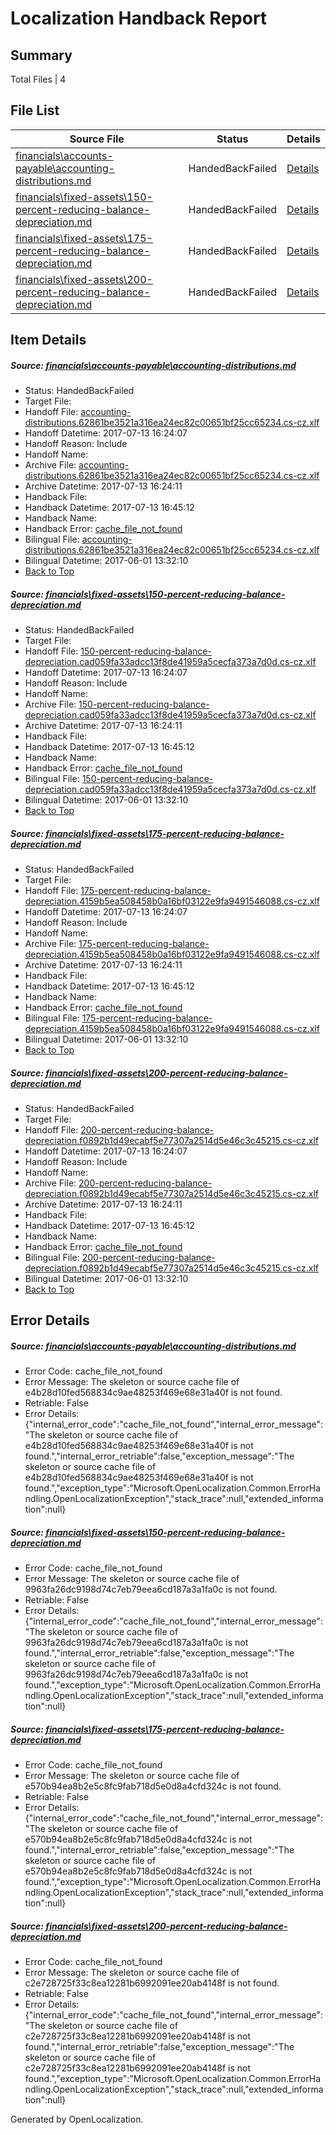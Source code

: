 # <a name='report-top'></a> Localization Handback Report

## Summary
 Total Files | 4

## File List
 Source File | Status | Details 
 ----------- | ------ | ------- 
 [financials\accounts-payable\accounting-distributions.md](https://github.com/OpenLocalizationTestOrg/AX-Docs-Sandbox/blob/64dba586d427aa10927b7f7bed204cd7a0383f87/financials/accounts-payable/accounting-distributions.md) | HandedBackFailed | [Details](#527ca0aa977c928204a1db165a77e20483931bda2554)
 [financials\fixed-assets\150-percent-reducing-balance-depreciation.md](https://github.com/OpenLocalizationTestOrg/AX-Docs-Sandbox/blob/64dba586d427aa10927b7f7bed204cd7a0383f87/financials/fixed-assets/150-percent-reducing-balance-depreciation.md) | HandedBackFailed | [Details](#0ec99c4bb0c86b1097a22fdc9785928267b80ade2824)
 [financials\fixed-assets\175-percent-reducing-balance-depreciation.md](https://github.com/OpenLocalizationTestOrg/AX-Docs-Sandbox/blob/64dba586d427aa10927b7f7bed204cd7a0383f87/financials/fixed-assets/175-percent-reducing-balance-depreciation.md) | HandedBackFailed | [Details](#cf428d61f89ea70a83e440c656fbc84d7dbded8d2825)
 [financials\fixed-assets\200-percent-reducing-balance-depreciation.md](https://github.com/OpenLocalizationTestOrg/AX-Docs-Sandbox/blob/64dba586d427aa10927b7f7bed204cd7a0383f87/financials/fixed-assets/200-percent-reducing-balance-depreciation.md) | HandedBackFailed | [Details](#c4cbbe5690fb9c8a2190b5fe5d8f506cb9cc8e102826)

## Item Details
##### <a name='527ca0aa977c928204a1db165a77e20483931bda2554'></a> Source: [financials\accounts-payable\accounting-distributions.md](https://github.com/OpenLocalizationTestOrg/AX-Docs-Sandbox/blob/64dba586d427aa10927b7f7bed204cd7a0383f87/financials/accounts-payable/accounting-distributions.md)
* Status: HandedBackFailed
* Target File: 
* Handoff File: [accounting-distributions.62861be3521a316ea24ec82c00651bf25cc65234.cs-cz.xlf](https://github.com/OpenLocalizationTestOrg/AX-Docs-Sandbox.handoff/blob/404841767491b675445903170e415b3877e2461e/ol-handoff/OpenLocalizationTestOrg/AX-Docs-Sandbox.cs-cz/master/basic/accounting-distributions.62861be3521a316ea24ec82c00651bf25cc65234.cs-cz.xlf)
* Handoff Datetime: 2017-07-13 16:24:07
* Handoff Reason: Include
* Handoff Name: 
* Archive File: [accounting-distributions.62861be3521a316ea24ec82c00651bf25cc65234.cs-cz.xlf](https://github.com/OpenLocalizationTestOrg/AX-Docs-Sandbox.handoff/blob/868ad532a35352263bc40525736d6c7d7758977a/ol-archive/OpenLocalizationTestOrg/AX-Docs-Sandbox.cs-cz/master/basic/accounting-distributions.62861be3521a316ea24ec82c00651bf25cc65234.cs-cz.xlf)
* Archive Datetime: 2017-07-13 16:24:11
* Handback File: 
* Handback Datetime: 2017-07-13 16:45:12
* Handback Name: 
* Handback Error: [cache_file_not_found](#527ca0aa977c928204a1db165a77e20483931bda2554cache_file_not_found)
* Bilingual File: [accounting-distributions.62861be3521a316ea24ec82c00651bf25cc65234.cs-cz.xlf](https://github.com/OpenLocalizationTestOrg/AX-Docs-Sandbox.handback/blob/e873b20d7e29c47c64aba4d914d5833d28a30124/ol-handback/OpenLocalizationTestOrg/AX-Docs-Sandbox.cs-cz/master/basic/accounting-distributions.62861be3521a316ea24ec82c00651bf25cc65234.cs-cz.xlf)
* Bilingual Datetime: 2017-06-01 13:32:10
* [Back to Top](#report-top)

##### <a name='0ec99c4bb0c86b1097a22fdc9785928267b80ade2824'></a> Source: [financials\fixed-assets\150-percent-reducing-balance-depreciation.md](https://github.com/OpenLocalizationTestOrg/AX-Docs-Sandbox/blob/64dba586d427aa10927b7f7bed204cd7a0383f87/financials/fixed-assets/150-percent-reducing-balance-depreciation.md)
* Status: HandedBackFailed
* Target File: 
* Handoff File: [150-percent-reducing-balance-depreciation.cad059fa33adcc13f8de41959a5cecfa373a7d0d.cs-cz.xlf](https://github.com/OpenLocalizationTestOrg/AX-Docs-Sandbox.handoff/blob/404841767491b675445903170e415b3877e2461e/ol-handoff/OpenLocalizationTestOrg/AX-Docs-Sandbox.cs-cz/master/basic/150-percent-reducing-balance-depreciation.cad059fa33adcc13f8de41959a5cecfa373a7d0d.cs-cz.xlf)
* Handoff Datetime: 2017-07-13 16:24:07
* Handoff Reason: Include
* Handoff Name: 
* Archive File: [150-percent-reducing-balance-depreciation.cad059fa33adcc13f8de41959a5cecfa373a7d0d.cs-cz.xlf](https://github.com/OpenLocalizationTestOrg/AX-Docs-Sandbox.handoff/blob/868ad532a35352263bc40525736d6c7d7758977a/ol-archive/OpenLocalizationTestOrg/AX-Docs-Sandbox.cs-cz/master/basic/150-percent-reducing-balance-depreciation.cad059fa33adcc13f8de41959a5cecfa373a7d0d.cs-cz.xlf)
* Archive Datetime: 2017-07-13 16:24:11
* Handback File: 
* Handback Datetime: 2017-07-13 16:45:12
* Handback Name: 
* Handback Error: [cache_file_not_found](#0ec99c4bb0c86b1097a22fdc9785928267b80ade2824cache_file_not_found)
* Bilingual File: [150-percent-reducing-balance-depreciation.cad059fa33adcc13f8de41959a5cecfa373a7d0d.cs-cz.xlf](https://github.com/OpenLocalizationTestOrg/AX-Docs-Sandbox.handback/blob/e873b20d7e29c47c64aba4d914d5833d28a30124/ol-handback/OpenLocalizationTestOrg/AX-Docs-Sandbox.cs-cz/master/basic/150-percent-reducing-balance-depreciation.cad059fa33adcc13f8de41959a5cecfa373a7d0d.cs-cz.xlf)
* Bilingual Datetime: 2017-06-01 13:32:10
* [Back to Top](#report-top)

##### <a name='cf428d61f89ea70a83e440c656fbc84d7dbded8d2825'></a> Source: [financials\fixed-assets\175-percent-reducing-balance-depreciation.md](https://github.com/OpenLocalizationTestOrg/AX-Docs-Sandbox/blob/64dba586d427aa10927b7f7bed204cd7a0383f87/financials/fixed-assets/175-percent-reducing-balance-depreciation.md)
* Status: HandedBackFailed
* Target File: 
* Handoff File: [175-percent-reducing-balance-depreciation.4159b5ea508458b0a16bf03122e9fa9491546088.cs-cz.xlf](https://github.com/OpenLocalizationTestOrg/AX-Docs-Sandbox.handoff/blob/404841767491b675445903170e415b3877e2461e/ol-handoff/OpenLocalizationTestOrg/AX-Docs-Sandbox.cs-cz/master/basic/175-percent-reducing-balance-depreciation.4159b5ea508458b0a16bf03122e9fa9491546088.cs-cz.xlf)
* Handoff Datetime: 2017-07-13 16:24:07
* Handoff Reason: Include
* Handoff Name: 
* Archive File: [175-percent-reducing-balance-depreciation.4159b5ea508458b0a16bf03122e9fa9491546088.cs-cz.xlf](https://github.com/OpenLocalizationTestOrg/AX-Docs-Sandbox.handoff/blob/868ad532a35352263bc40525736d6c7d7758977a/ol-archive/OpenLocalizationTestOrg/AX-Docs-Sandbox.cs-cz/master/basic/175-percent-reducing-balance-depreciation.4159b5ea508458b0a16bf03122e9fa9491546088.cs-cz.xlf)
* Archive Datetime: 2017-07-13 16:24:11
* Handback File: 
* Handback Datetime: 2017-07-13 16:45:12
* Handback Name: 
* Handback Error: [cache_file_not_found](#cf428d61f89ea70a83e440c656fbc84d7dbded8d2825cache_file_not_found)
* Bilingual File: [175-percent-reducing-balance-depreciation.4159b5ea508458b0a16bf03122e9fa9491546088.cs-cz.xlf](https://github.com/OpenLocalizationTestOrg/AX-Docs-Sandbox.handback/blob/e873b20d7e29c47c64aba4d914d5833d28a30124/ol-handback/OpenLocalizationTestOrg/AX-Docs-Sandbox.cs-cz/master/basic/175-percent-reducing-balance-depreciation.4159b5ea508458b0a16bf03122e9fa9491546088.cs-cz.xlf)
* Bilingual Datetime: 2017-06-01 13:32:10
* [Back to Top](#report-top)

##### <a name='c4cbbe5690fb9c8a2190b5fe5d8f506cb9cc8e102826'></a> Source: [financials\fixed-assets\200-percent-reducing-balance-depreciation.md](https://github.com/OpenLocalizationTestOrg/AX-Docs-Sandbox/blob/64dba586d427aa10927b7f7bed204cd7a0383f87/financials/fixed-assets/200-percent-reducing-balance-depreciation.md)
* Status: HandedBackFailed
* Target File: 
* Handoff File: [200-percent-reducing-balance-depreciation.f0892b1d49ecabf5e77307a2514d5e46c3c45215.cs-cz.xlf](https://github.com/OpenLocalizationTestOrg/AX-Docs-Sandbox.handoff/blob/404841767491b675445903170e415b3877e2461e/ol-handoff/OpenLocalizationTestOrg/AX-Docs-Sandbox.cs-cz/master/basic/200-percent-reducing-balance-depreciation.f0892b1d49ecabf5e77307a2514d5e46c3c45215.cs-cz.xlf)
* Handoff Datetime: 2017-07-13 16:24:07
* Handoff Reason: Include
* Handoff Name: 
* Archive File: [200-percent-reducing-balance-depreciation.f0892b1d49ecabf5e77307a2514d5e46c3c45215.cs-cz.xlf](https://github.com/OpenLocalizationTestOrg/AX-Docs-Sandbox.handoff/blob/868ad532a35352263bc40525736d6c7d7758977a/ol-archive/OpenLocalizationTestOrg/AX-Docs-Sandbox.cs-cz/master/basic/200-percent-reducing-balance-depreciation.f0892b1d49ecabf5e77307a2514d5e46c3c45215.cs-cz.xlf)
* Archive Datetime: 2017-07-13 16:24:11
* Handback File: 
* Handback Datetime: 2017-07-13 16:45:12
* Handback Name: 
* Handback Error: [cache_file_not_found](#c4cbbe5690fb9c8a2190b5fe5d8f506cb9cc8e102826cache_file_not_found)
* Bilingual File: [200-percent-reducing-balance-depreciation.f0892b1d49ecabf5e77307a2514d5e46c3c45215.cs-cz.xlf](https://github.com/OpenLocalizationTestOrg/AX-Docs-Sandbox.handback/blob/e873b20d7e29c47c64aba4d914d5833d28a30124/ol-handback/OpenLocalizationTestOrg/AX-Docs-Sandbox.cs-cz/master/basic/200-percent-reducing-balance-depreciation.f0892b1d49ecabf5e77307a2514d5e46c3c45215.cs-cz.xlf)
* Bilingual Datetime: 2017-06-01 13:32:10
* [Back to Top](#report-top)


## Error Details
##### <a name='527ca0aa977c928204a1db165a77e20483931bda2554cache_file_not_found'></a> Source: [financials\accounts-payable\accounting-distributions.md](#527ca0aa977c928204a1db165a77e20483931bda2554)
* Error Code: cache_file_not_found
* Error Message: The skeleton or source cache file of e4b28d10fed568834c9ae48253f469e68e31a40f is not found.
* Retriable: False
* Error Details: {"internal_error_code":"cache_file_not_found","internal_error_message":"The skeleton or source cache file of e4b28d10fed568834c9ae48253f469e68e31a40f is not found.","internal_error_retriable":false,"exception_message":"The skeleton or source cache file of e4b28d10fed568834c9ae48253f469e68e31a40f is not found.","exception_type":"Microsoft.OpenLocalization.Common.ErrorHandling.OpenLocalizationException","stack_trace":null,"extended_information":null}

##### <a name='0ec99c4bb0c86b1097a22fdc9785928267b80ade2824cache_file_not_found'></a> Source: [financials\fixed-assets\150-percent-reducing-balance-depreciation.md](#0ec99c4bb0c86b1097a22fdc9785928267b80ade2824)
* Error Code: cache_file_not_found
* Error Message: The skeleton or source cache file of 9963fa26dc9198d74c7eb79eea6cd187a3a1fa0c is not found.
* Retriable: False
* Error Details: {"internal_error_code":"cache_file_not_found","internal_error_message":"The skeleton or source cache file of 9963fa26dc9198d74c7eb79eea6cd187a3a1fa0c is not found.","internal_error_retriable":false,"exception_message":"The skeleton or source cache file of 9963fa26dc9198d74c7eb79eea6cd187a3a1fa0c is not found.","exception_type":"Microsoft.OpenLocalization.Common.ErrorHandling.OpenLocalizationException","stack_trace":null,"extended_information":null}

##### <a name='cf428d61f89ea70a83e440c656fbc84d7dbded8d2825cache_file_not_found'></a> Source: [financials\fixed-assets\175-percent-reducing-balance-depreciation.md](#cf428d61f89ea70a83e440c656fbc84d7dbded8d2825)
* Error Code: cache_file_not_found
* Error Message: The skeleton or source cache file of e570b94ea8b2e5c8fc9fab718d5e0d8a4cfd324c is not found.
* Retriable: False
* Error Details: {"internal_error_code":"cache_file_not_found","internal_error_message":"The skeleton or source cache file of e570b94ea8b2e5c8fc9fab718d5e0d8a4cfd324c is not found.","internal_error_retriable":false,"exception_message":"The skeleton or source cache file of e570b94ea8b2e5c8fc9fab718d5e0d8a4cfd324c is not found.","exception_type":"Microsoft.OpenLocalization.Common.ErrorHandling.OpenLocalizationException","stack_trace":null,"extended_information":null}

##### <a name='c4cbbe5690fb9c8a2190b5fe5d8f506cb9cc8e102826cache_file_not_found'></a> Source: [financials\fixed-assets\200-percent-reducing-balance-depreciation.md](#c4cbbe5690fb9c8a2190b5fe5d8f506cb9cc8e102826)
* Error Code: cache_file_not_found
* Error Message: The skeleton or source cache file of c2e728725f33c8ea12281b6992091ee20ab4148f is not found.
* Retriable: False
* Error Details: {"internal_error_code":"cache_file_not_found","internal_error_message":"The skeleton or source cache file of c2e728725f33c8ea12281b6992091ee20ab4148f is not found.","internal_error_retriable":false,"exception_message":"The skeleton or source cache file of c2e728725f33c8ea12281b6992091ee20ab4148f is not found.","exception_type":"Microsoft.OpenLocalization.Common.ErrorHandling.OpenLocalizationException","stack_trace":null,"extended_information":null}


Generated by OpenLocalization.
